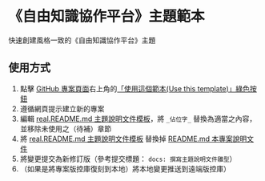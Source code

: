 # 《自由知識協作平台》主題範本

快速創建風格一致的《自由知識協作平台》主題

## 使用方式

1. 點擊 [GitHub 專案頁面](https://github.com/libre-knowledge/subject-template)右上角的[「使用這個範本(Use this template)」綠色按鈕](./generate)
1. 遵循網頁提示建立新的專案
1. 編輯 [real.README.md 主題說明文件模板](real.README.md)，將 `_佔位字_` 替換為適當之內容，並移除未使用之（待補）章節
1. 將 [real.README.md 主題說明文件模板](real.README.md) 替換掉 [README.md 本專案說明文件](README.md)
1. 將變更提交為新修訂版（參考提交標題： `docs: 撰寫主題說明文件雛型`）
1. （如果是將專案版控庫復刻到本地）將本地變更推送到遠端版控庫）
